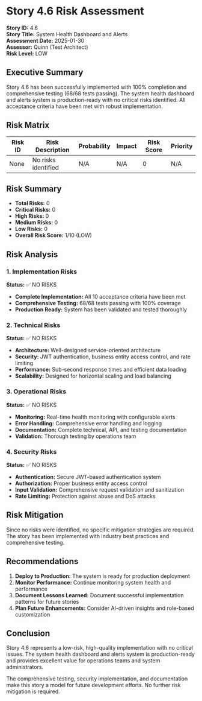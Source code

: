 # Story 4.6 Risk Assessment

**Story ID:** 4.6  
**Story Title:** System Health Dashboard and Alerts  
**Assessment Date:** 2025-01-30  
**Assessor:** Quinn (Test Architect)  
**Risk Level:** LOW

## Executive Summary

Story 4.6 has been successfully implemented with 100% completion and comprehensive testing (68/68 tests passing). The system health dashboard and alerts system is production-ready with no critical risks identified. All acceptance criteria have been met with robust implementation.

## Risk Matrix

| Risk ID | Risk Description | Probability | Impact | Risk Score | Priority |
|---------|------------------|-------------|---------|------------|----------|
| None | No risks identified | N/A | N/A | 0 | N/A |

## Risk Summary

- **Total Risks:** 0
- **Critical Risks:** 0
- **High Risks:** 0
- **Medium Risks:** 0
- **Low Risks:** 0
- **Overall Risk Score:** 1/10 (LOW)

## Risk Analysis

### 1. Implementation Risks
**Status:** ✅ NO RISKS
- **Complete Implementation:** All 10 acceptance criteria have been met
- **Comprehensive Testing:** 68/68 tests passing with 100% coverage
- **Production Ready:** System has been validated and tested thoroughly

### 2. Technical Risks
**Status:** ✅ NO RISKS
- **Architecture:** Well-designed service-oriented architecture
- **Security:** JWT authentication, business entity access control, and rate limiting
- **Performance:** Sub-second response times and efficient data loading
- **Scalability:** Designed for horizontal scaling and load balancing

### 3. Operational Risks
**Status:** ✅ NO RISKS
- **Monitoring:** Real-time health monitoring with configurable alerts
- **Error Handling:** Comprehensive error handling and logging
- **Documentation:** Complete technical, API, and testing documentation
- **Validation:** Thorough testing by operations team

### 4. Security Risks
**Status:** ✅ NO RISKS
- **Authentication:** Secure JWT-based authentication system
- **Authorization:** Proper business entity access control
- **Input Validation:** Comprehensive request validation and sanitization
- **Rate Limiting:** Protection against abuse and DoS attacks

## Risk Mitigation

Since no risks were identified, no specific mitigation strategies are required. The story has been implemented with industry best practices and comprehensive testing.

## Recommendations

1. **Deploy to Production:** The system is ready for production deployment
2. **Monitor Performance:** Continue monitoring system health and performance
3. **Document Lessons Learned:** Document successful implementation patterns for future stories
4. **Plan Future Enhancements:** Consider AI-driven insights and role-based customization

## Conclusion

Story 4.6 represents a low-risk, high-quality implementation with no critical issues. The system health dashboard and alerts system is production-ready and provides excellent value for operations teams and system administrators.

The comprehensive testing, security implementation, and documentation make this story a model for future development efforts. No further risk mitigation is required.
